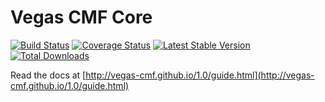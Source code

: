Vegas CMF Core
==============

[![Build Status](https://travis-ci.org/vegas-cmf/core.png?branch=master)](https://travis-ci.org/vegas-cmf/core)
[![Coverage Status](https://coveralls.io/repos/vegas-cmf/core/badge.png?branch=v1.0.5)](https://coveralls.io/r/vegas-cmf/core?branch=v1.0.5)
[![Latest Stable Version](https://poser.pugx.org/vegas-cmf/core/v/stable.png)](https://packagist.org/packages/vegas-cmf/core)
[![Total Downloads](https://poser.pugx.org/vegas-cmf/core/downloads.png)](https://packagist.org/packages/vegas-cmf/core)

Read the docs at [http://vegas-cmf.github.io/1.0/guide.html](http://vegas-cmf.github.io/1.0/guide.html)